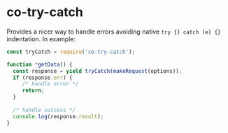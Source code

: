 # co-try-catch

Provides a nicer way to handle errors avoiding native `try {} catch (e) {}` indentation.
In example:

```js
const tryCatch = require('co-try-catch');

function *getData() {
  const response = yield tryCatch(makeRequest(options));
  if (response.err) {
     /* handle error */
     return;
  }
 
  /* handle success */
  console.log(response.result);
}

```
